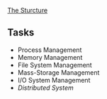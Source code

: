 [The Sturcture](L1_p1.png)

## Tasks
- Process Management
- Memory Management
- File System Management
- Mass-Storage Management
- I/O System Management
- _Distributed System_

